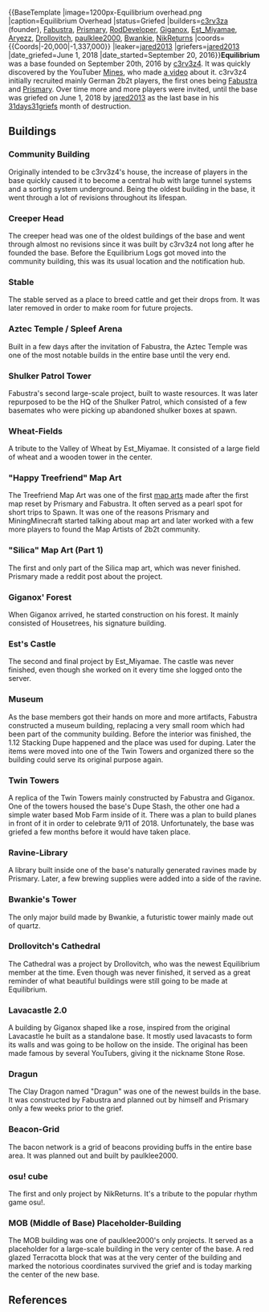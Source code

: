 {{BaseTemplate
|image=1200px-Equilibrium overhead.png
|caption=Equilibrium Overhead
|status=Griefed
|builders=[c3rv3za](https://2b2t.miraheze.org/wiki/c3rv3za) (founder), [Fabustra](https://2b2t.miraheze.org/wiki/Fabustra), [Prismary](https://2b2t.miraheze.org/wiki/Prismary), [RodDeveloper](https://2b2t.miraheze.org/wiki/RodDeveloper), [Giganox](https://2b2t.miraheze.org/wiki/Giganox), [Est_Miyamae](https://2b2t.miraheze.org/wiki/Est_Miyamae), [Aryezz](https://2b2t.miraheze.org/wiki/Aryezz), [Drollovitch](https://2b2t.miraheze.org/wiki/Drollovitch), [paulklee2000](https://2b2t.miraheze.org/wiki/paulklee2000), [Bwankie](https://2b2t.miraheze.org/wiki/Bwankie), [NikReturns](https://2b2t.miraheze.org/wiki/NikReturns)
|coords={{Coords|-20,000|-1,337,000}}
|leaker=[jared2013](https://2b2t.miraheze.org/wiki/jared2013)
|griefers=[jared2013](https://2b2t.miraheze.org/wiki/jared2013)
|date_griefed=June 1, 2018
|date_started=September 20, 2016}}**Equilibrium** was a base founded on September 20th, 2016 by [c3rv3z4](https://2b2t.miraheze.org/wiki/c3rv3z4). It was quickly discovered by the YouTuber [Mines](https://2b2t.miraheze.org/wiki/Mines), who made [a video](https://www.youtube.com/watch?v=J0fVNBVnpAo) about it. c3rv3z4 initially recruited mainly German 2b2t players, the first ones being [Fabustra](https://2b2t.miraheze.org/wiki/Fabustra) and [Prismary](https://2b2t.miraheze.org/wiki/Prismary). Over time more and more players were invited, until the base was griefed on June 1, 2018 by [jared2013](https://2b2t.miraheze.org/wiki/jared2013) as the last base in his [31days31griefs](https://2b2t.miraheze.org/wiki/31days31griefs) month of destruction.

## Buildings
### Community Building
Originally intended to be c3rv3z4's house, the increase of players in the base quickly caused it to become a central hub with large tunnel systems and a sorting system underground. Being the oldest building in the base, it went through a lot of revisions throughout its lifespan.

### Creeper Head
The creeper head was one of the oldest buildings of the base and went through almost no revisions since it was built by c3rv3z4 not long after he founded the base. Before the Equilibrium Logs got moved into the community building, this was its usual location and the notification hub.

### Stable
The stable served as a place to breed cattle and get their drops from. It was later removed in order to make room for future projects.

### Aztec Temple / Spleef Arena
Built in a few days after the invitation of Fabustra, the Aztec Temple was one of the most notable builds in the entire base until the very end.

### Shulker Patrol Tower
Fabustra's second large-scale project, built to waste resources. It was later repurposed to be the HQ of the Shulker Patrol, which consisted of a few basemates who were picking up abandoned shulker boxes at spawn.

### Wheat-Fields
A tribute to the Valley of Wheat by Est_Miyamae. It consisted of a large field of wheat and a wooden tower in the center.

### "Happy Treefriend" Map Art
The Treefriend Map Art was one of the first [map arts](https://2b2t.miraheze.org/wiki/Map_Art) made after the first map reset by Prismary and Fabustra. It often served as a pearl spot for short trips to Spawn. It was one of the reasons Prismary and MiningMinecraft started talking about map art and later worked with a few more players to found the Map Artists of 2b2t community.

### "Silica" Map Art (Part 1)
The first and only part of the Silica map art, which was never finished. Prismary made a reddit post about the project.

### Giganox' Forest
When Giganox arrived, he started construction on his forest. It mainly consisted of Housetrees, his signature building.

### Est's Castle
The second and final project by Est_Miyamae. The castle was never finished, even though she worked on it every time she logged onto the server.

### Museum
As the base members got their hands on more and more artifacts, Fabustra constructed a museum building, replacing a very small room which had been part of the community building. Before the interior was finished, the 1.12 Stacking Dupe happened and the place was used for duping. Later the items were moved into one of the Twin Towers and organized there so the building could serve its original purpose again.

### Twin Towers
A replica of the Twin Towers mainly constructed by Fabustra and Giganox. One of the towers housed the base's Dupe Stash, the other one had a simple water based Mob Farm inside of it. There was a plan to build planes in front of it in order to celebrate 9/11 of 2018. Unfortunately, the base was griefed a few months before it would have taken place.

### Ravine-Library
A library built inside one of the base's naturally generated ravines made by Prismary. Later, a few brewing supplies were added into a side of the ravine.

### Bwankie's Tower
The only major build made by Bwankie, a futuristic tower mainly made out of quartz.

### Drollovitch's Cathedral
The Cathedral was a project by Drollovitch, who was the newest Equilibrium member at the time. Even though was never finished, it served as a great reminder of what beautiful buildings were still going to be made at Equilibrium.

### Lavacastle 2.0
A building by Giganox shaped like a rose, inspired from the original Lavacastle he built as a standalone base. It mostly used lavacasts to form its walls and was going to be hollow on the inside. The original has been made famous by several YouTubers, giving it the nickname Stone Rose.

### Dragun
The Clay Dragon named "Dragun" was one of the newest builds in the base. It was constructed by Fabustra and planned out by himself and Prismary only a few weeks prior to the grief.

### Beacon-Grid
The bacon network is a grid of beacons providing buffs in the entire base area. It was planned out and built by paulklee2000.

### osu! cube
The first and only project by NikReturns. It's a tribute to the popular rhythm game osu!.

### MOB (Middle of Base) Placeholder-Building
The MOB building was one of paulklee2000's only projects. It served as a placeholder for a large-scale building in the very center of the base. A red glazed Terracotta block that was at the very center of the building and marked the notorious coordinates survived the grief and is today marking the center of the new base.
## References